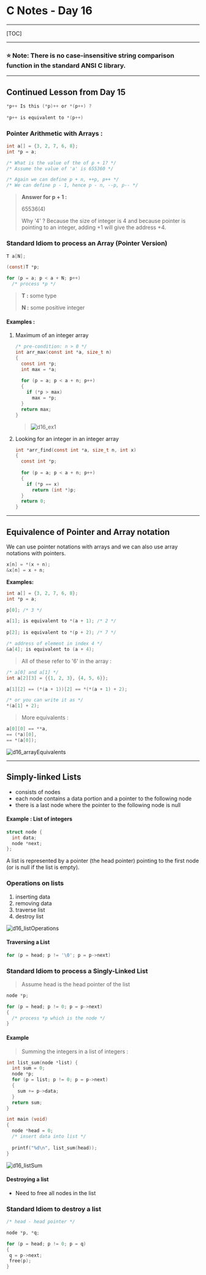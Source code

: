 # C Notes - Day 16

---



[TOC]



------



### ⭐️ Note: There is no case-insensitive string comparison function in the standard ANSI C library.



---



## Continued Lesson from Day 15



```c
*p++ Is this (*p)++ or *(p++) ?
 
*p++ is equivalent to *(p++)
```





### Pointer Arithmetic with Arrays :

```c
int a[] = {3, 2, 7, 6, 8};
int *p = a;

/* What is the value of the of p + 1? */
/* Assume the value of 'a' is 655360 */

/* Again we can define p + n, ++p, p++ */
/* We can define p - 1, hence p - n, --p, p-- */
```

> **Answer for p + 1 :**
>
> 65536(4)
>
> Why '4' ? Because the size of integer is 4 and because pointer is pointing to an integer, adding +1 will give the address +4.





### Standard Idiom to process an Array (Pointer Version)

```c
T a[N];

(const)T *p;

for (p = a; p < a + N; p++)
  /* process *p */
```

> **T :** some type
>
> **N :** some positive integer





#### Examples :



1. Maximum of an integer array

   ```c
   /* pre-condition: n > 0 */
   int arr_max(const int *a, size_t n)
   {
     const int *p;
     int max = *a;
     
     for (p = a; p < a + n; p++)
     {
       if (*p > max)
         max = *p;
     }
     return max;
   }
   ```

   > ![d16_ex1](./img/d16_ex1.jpg)

   

2. Looking for an integer in an integer array

   ```c
   int *arr_find(const int *a, size_t n, int x)
   {
     const int *p;
     
     for (p = a; p < a + n; p++)
     {
       if (*p == x)
         return (int *)p;
     }
     return 0;
   }
   ```



---



## Equivalence of Pointer and Array notation



We can use pointer notations with arrays and we can also use array notations with pointers.



```c
x[n] = *(x + n);
&x[n] = x + n;
```



**Examples:**

```c
int a[] = {3, 2, 7, 6, 8};
int *p = a;

p[0]; /* 3 */

a[1]; is equivalent to *(a + 1); /* 2 */
  
p[2]; is equivalent to *(p + 2); /* 7 */

/* address of element in index 4 */
&a[4]; is equivalent to (a + 4);
```



> All of these refer to '6' in the array :

```c
/* a[0] and a[1] */
int a[2][3] = {{1, 2, 3}, {4, 5, 6}};

a[1][2] == (*(a + 1))[2] == *(*(a + 1) + 2);

/* or you can write it as */
*(a[1] + 2);
```

> More equivalents :

```c
a[0][0] == **a,
== (*a)[0],
== *(a[0]);
```



![d16_arrayEquivalents](./img/d16_arrayEquivalents.jpg)



---



## Simply-linked Lists



- consists of nodes
- each node contains a data portion and a pointer to the following node
- there is a last node where the pointer to the following node is null



#### Example : List of integers

```c
struct node {
  int data;
  node *next;
};
```



A list is represented by a pointer (the head pointer) pointing to the first node (or is null if the list is empty).



### Operations on lists

1. inserting data
2. removing data
3. traverse list
4. destroy list



![d16_listOperations](./img/d16_listOperations.jpg)



#### Traversing a List

```c
for (p = head; p != '\0'; p = p->next)
```





### Standard Idiom to process a Singly-Linked List

> Assume head is the head pointer of the list

```c
node *p;

for (p = head; p != 0; p = p->next)
{
  /* process *p which is the node */
}
```





#### Example

> Summing the integers in a list of integers :

```c
int list_sum(node *list) {
  int sum = 0;
  node *p;
  for (p = list; p != 0; p = p->next)
  {
    sum += p->data;
  }
  return sum;
}

int main (void)
{
  node *head = 0;
  /* insert data into list */
  
  printf("%d\n", list_sum(head));
}
```



![d16_listSum](./img/d16_listSum.jpg)



#### Destroying a list

- Need to free all nodes in the list





### Standard Idiom to destroy a list

```c
/* head - head pointer */

node *p, *q;

for (p = head; p != 0; p = q)
{
 q = p->next;
 free(p);
}
```

